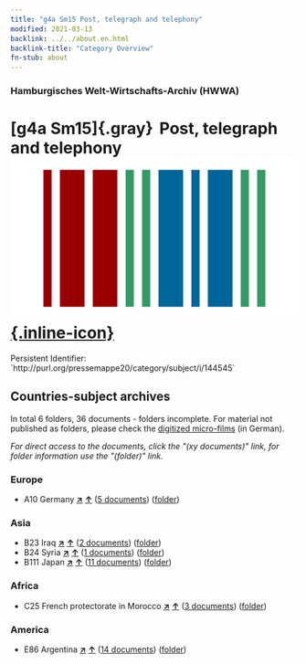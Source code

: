 ```yaml
---
title: "g4a Sm15 Post, telegraph and telephony"
modified: 2021-03-13
backlink: ../../about.en.html
backlink-title: "Category Overview"
fn-stub: about
---
```


### Hamburgisches Welt-Wirtschafts-Archiv (HWWA)

# [g4a Sm15]{.gray}&#8201; Post, telegraph and telephony &#160; [![Wikidata](/images/Wikidata-logo.svg "Wikidata"){.inline-icon}](http://www.wikidata.org/entity/Q104700044)

<div class="hint">Persistent Identifier: `http://purl.org/pressemappe20/category/subject/i/144545`</div>







## Countries-subject archives





In total 6 folders, 36 documents - folders incomplete.
For material not published as folders, please check the [digitized micro-films](/film/h1_sh.de.html) (in German).

_For direct access to the documents, click the "(xy documents)" link, for folder information use the "(folder)" link._



### Europe

- A10 Germany [**&nearr;**](../../../geo/i/126128/about.en.html "Germany (all folders)") [**&uarr;**](../../../geo/about.en.html#A10 "Country category system") (<a href="https://pm20.zbw.eu/iiifview/folder/sh/126128,144545" title="about: Germany : Post, telegraph and telephony" target="_blank">5 documents</a>) ([folder](../../../../folder/sh/1261xx/126128/1445xx/144545/about.en.html))

### Asia

- B23 Iraq [**&nearr;**](../../../geo/i/141113/about.en.html "Iraq (all folders)") [**&uarr;**](../../../geo/about.en.html#B23 "Country category system") (<a href="https://pm20.zbw.eu/iiifview/folder/sh/141113,144545" title="about: Iraq : Post, telegraph and telephony" target="_blank">2 documents</a>) ([folder](../../../../folder/sh/1411xx/141113/1445xx/144545/about.en.html))
- B24 Syria [**&nearr;**](../../../geo/i/141114/about.en.html "Syria (all folders)") [**&uarr;**](../../../geo/about.en.html#B24 "Country category system") (<a href="https://pm20.zbw.eu/iiifview/folder/sh/141114,144545" title="about: Syria : Post, telegraph and telephony" target="_blank">1 documents</a>) ([folder](../../../../folder/sh/1411xx/141114/1445xx/144545/about.en.html))
- B111 Japan [**&nearr;**](../../../geo/i/141272/about.en.html "Japan (all folders)") [**&uarr;**](../../../geo/about.en.html#B111 "Country category system") (<a href="https://pm20.zbw.eu/iiifview/folder/sh/141272,144545" title="about: Japan : Post, telegraph and telephony" target="_blank">11 documents</a>) ([folder](../../../../folder/sh/1412xx/141272/1445xx/144545/about.en.html))

### Africa

- C25 French protectorate in Morocco [**&nearr;**](../../../geo/i/141358/about.en.html "French protectorate in Morocco (all folders)") [**&uarr;**](../../../geo/about.en.html#C25 "Country category system") (<a href="https://pm20.zbw.eu/iiifview/folder/sh/141358,144545" title="about: French protectorate in Morocco : Post, telegraph and telephony" target="_blank">3 documents</a>) ([folder](../../../../folder/sh/1413xx/141358/1445xx/144545/about.en.html))

### America

- E86 Argentina [**&nearr;**](../../../geo/i/141692/about.en.html "Argentina (all folders)") [**&uarr;**](../../../geo/about.en.html#E86 "Country category system") (<a href="https://pm20.zbw.eu/iiifview/folder/sh/141692,144545" title="about: Argentina : Post, telegraph and telephony" target="_blank">14 documents</a>) ([folder](../../../../folder/sh/1416xx/141692/1445xx/144545/about.en.html))








